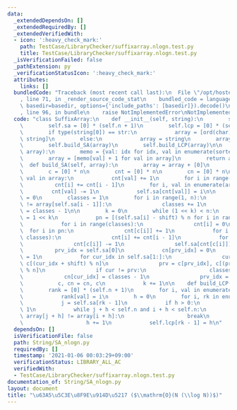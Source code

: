 ```yaml
---
data:
  _extendedDependsOn: []
  _extendedRequiredBy: []
  _extendedVerifiedWith:
  - icon: ':heavy_check_mark:'
    path: TestCase/LibraryChecker/suffixarray.nlogn.test.py
    title: TestCase/LibraryChecker/suffixarray.nlogn.test.py
  _isVerificationFailed: false
  _pathExtension: py
  _verificationStatusIcon: ':heavy_check_mark:'
  attributes:
    links: []
  bundledCode: "Traceback (most recent call last):\n  File \"/opt/hostedtoolcache/Python/3.9.6/x64/lib/python3.9/site-packages/onlinejudge_verify/documentation/build.py\"\
    , line 71, in _render_source_code_stat\n    bundled_code = language.bundle(stat.path,\
    \ basedir=basedir, options={'include_paths': [basedir]}).decode()\n  File \"/opt/hostedtoolcache/Python/3.9.6/x64/lib/python3.9/site-packages/onlinejudge_verify/languages/python.py\"\
    , line 96, in bundle\n    raise NotImplementedError\nNotImplementedError\n"
  code: "class SuffixArray:\n    def __init__(self, string):\n        self.n = len(string)\n\
    \        self.sa = [0] * (self.n + 1)\n        self.lcp = [0] * (self.n + 1)\n\
    \        if type(string[0]) == str:\n            array = [ord(char) for char in\
    \ string]\n        else:\n            array = string\n        array = self.compress(array)\n\
    \        self.build_SA(array)\n        self.build_LCP(array)\n\n    def compress(self,\
    \ array):\n        memo = {val: idx for idx, val in enumerate(sorted(set(array)))}\n\
    \        array = [memo[val] + 1 for val in array]\n        return array\n\n  \
    \  def build_SA(self, array):\n        array = array + [0]\n        n = len(array)\n\
    \        c = [0] * n\n        cnt = [0] * n\n        cn = [0] * n\n\n        for\
    \ val in array:\n            cnt[val] += 1\n        for i in range(1, n):\n  \
    \          cnt[i] += cnt[i - 1]\n        for i, val in enumerate(array):\n   \
    \         cnt[val] -= 1\n            self.sa[cnt[val]] = i\n\n        c[self.sa[0]]\
    \ = 0\n        classes = 1\n        for i in range(1, n):\n            if array[self.sa[i]]\
    \ != array[self.sa[i - 1]]:\n                classes += 1\n            c[self.sa[i]]\
    \ = classes - 1\n\n        k = 0\n        while (1 << k) < n:\n            shift\
    \ = 1 << k\n            pn = [(self.sa[i] - shift) % n for i in range(n)]\n\n\
    \            for i in range(classes):\n                cnt[i] = 0\n          \
    \  for i in pn:\n                cnt[c[i]] += 1\n            for i in range(1,\
    \ classes):\n                cnt[i] += cnt[i - 1]\n            for i in reversed(pn):\n\
    \                cnt[c[i]] -= 1\n                self.sa[cnt[c[i]]] = i\n\n  \
    \          prv_idx = self.sa[0]\n            cn[prv_idx] = 0\n            classes\
    \ = 1\n            for cur_idx in self.sa[1:]:\n                cur = c[cur_idx],\
    \ c[(cur_idx + shift) % n]\n                prv = c[prv_idx], c[(prv_idx + shift)\
    \ % n]\n                if cur != prv:\n                    classes += 1\n   \
    \             cn[cur_idx] = classes - 1\n                prv_idx = cur_idx\n \
    \           c, cn = cn, c\n            k += 1\n\n    def build_LCP(self, array):\n\
    \        rank = [0] * (self.n + 1)\n        for i, val in enumerate(self.sa):\n\
    \            rank[val] = i\n        h = 0\n        for i, rk in enumerate(rank):\n\
    \            j = self.sa[rk - 1]\n            if h > 0:\n                h -=\
    \ 1\n            while j + h < self.n and i + h < self.n:\n                if\
    \ array[j + h] != array[i + h]:\n                    break\n                else:\n\
    \                    h += 1\n            self.lcp[rk - 1] = h\n"
  dependsOn: []
  isVerificationFile: false
  path: String/SA_nlogn.py
  requiredBy: []
  timestamp: '2021-01-06 00:03:29+09:00'
  verificationStatus: LIBRARY_ALL_AC
  verifiedWith:
  - TestCase/LibraryChecker/suffixarray.nlogn.test.py
documentation_of: String/SA_nlogn.py
layout: document
title: "\u63A5\u5C3E\u8F9E\u914D\u5217 ($\\mathrm{O}(N (\\log N))$)"
---
```

